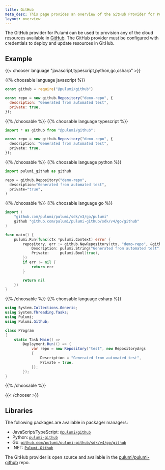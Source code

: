 ```yaml
---
title: GitHub
meta_desc: This page provides an overview of the GitHub Provider for Pulumi.
layout: overview
---
```


The GitHub provider for Pulumi can be used to provision any of the cloud resources available in [GitHub](https://github.com/).
The GitHub provider must be configured with credentials to deploy and update resources in GitHub.

## Example

{{< chooser language "javascript,typescript,python,go,csharp" >}}

{{% choosable language javascript %}}

```javascript
const github = require("@pulumi/github")

const repo = new github.Repository("demo-repo", {
  description: "Generated from automated test",
  private: true,
});
```

{{% /choosable %}}
{{% choosable language typescript %}}

```typescript
import * as github from "@pulumi/github";

const repo = new github.Repository("demo-repo", {
  description: "Generated from automated test",
  private: true,
});
```

{{% /choosable %}}
{{% choosable language python %}}

```python
import pulumi_github as github

repo = github.Repository("demo-repo",
  description="Generated from automated test",
  private="true",
)
```

{{% /choosable %}}
{{% choosable language go %}}

```go
import (
	"github.com/pulumi/pulumi/sdk/v3/go/pulumi"
	github "github.com/pulumi/pulumi-github/sdk/v4/go/github"
)

func main() {
	pulumi.Run(func(ctx *pulumi.Context) error {
		repository, err := github.NewRepository(ctx, "demo-repo", &github.RepositoryArgs{
			Description: pulumi.String("Generated from automated test"),
			Private:     pulumi.Bool(true),
		})
		if err != nil {
			return err
		}

		return nil
	})
}

```

{{% /choosable %}}
{{% choosable language csharp %}}

```csharp
using System.Collections.Generic;
using System.Threading.Tasks;
using Pulumi;
using Pulumi.Github;

class Program
{
    static Task Main() =>
        Deployment.Run(() => {
            var repo = new Repository("test", new RepositoryArgs
            {
                Description = "Generated from automated test",
                Private = true,
            });
        });
}
```

{{% /choosable %}}

{{< /chooser >}}

## Libraries

The following packages are available in packager managers:

* JavaScript/TypeScript: [`@pulumi/github`](https://www.npmjs.com/package/@pulumi/github)
* Python: [`pulumi-github`](https://pypi.org/project/pulumi-github/)
* Go: [`github.com/pulumi/pulumi-github/sdk/v4/go/github`](https://github.com/pulumi/pulumi-github)
* .NET: [`Pulumi.Github`](https://www.nuget.org/packages/Pulumi.Github)

The GitHub provider is open source and available in the [pulumi/pulumi-github](https://github.com/pulumi/pulumi-github) repo.
